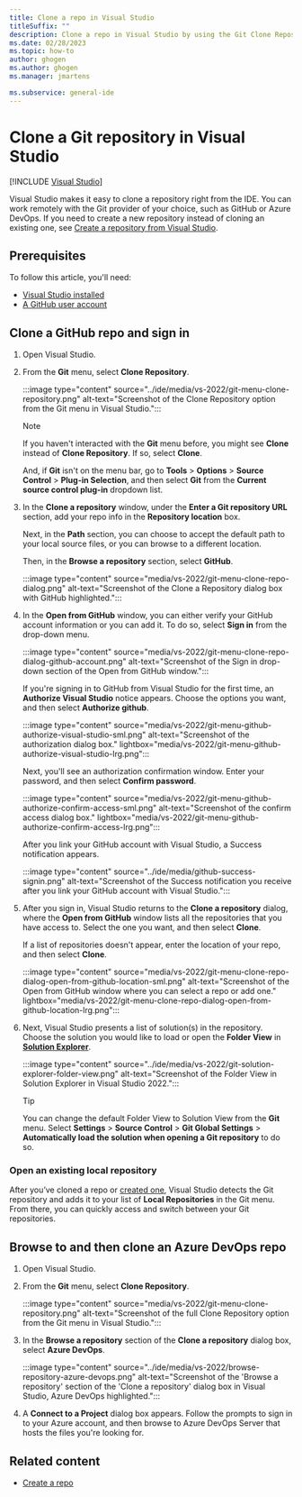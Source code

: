 ```yaml
---
title: Clone a repo in Visual Studio
titleSuffix: ""
description: Clone a repo in Visual Studio by using the Git Clone Repository option or browse to and then clone an Azure DevOps repo.
ms.date: 02/28/2023
ms.topic: how-to
author: ghogen
ms.author: ghogen
ms.manager: jmartens

ms.subservice: general-ide
---
```

# Clone a Git repository in Visual Studio

 [!INCLUDE [Visual Studio](~/includes/applies-to-version/vs-windows-only.md)]

Visual Studio makes it easy to clone a repository right from the IDE. You can work remotely with the Git provider of your choice, such as GitHub or Azure DevOps. If you need to create a new repository instead of cloning an existing one, see [Create a repository from Visual Studio](git-create-repository.md).

## Prerequisites

To follow this article, you'll need:
+ [Visual Studio installed](../install/install-visual-studio.md)
+ [A GitHub user account](git-create-github-account.md)

## Clone a GitHub repo and sign in

1. Open Visual Studio.

1. From the **Git** menu, select **Clone Repository**.

    :::image type="content" source="../ide/media/vs-2022/git-menu-clone-repository.png" alt-text="Screenshot of the Clone Repository option from the Git menu in Visual Studio.":::

    > [!NOTE]
    > If you haven't interacted with the **Git** menu before, you might see **Clone** instead of **Clone Repository**. If so, select **Clone**.
    >
    > And, if **Git** isn't on the menu bar, go to **Tools** > **Options** > **Source Control** > **Plug-in Selection**, and then select **Git** from the **Current source control plug-in** dropdown list.

1. In the **Clone a repository** window, under the **Enter a Git repository URL** section, add your repo info in the **Repository location** box.

    Next, in the **Path** section, you can choose to accept the default path to your local source files, or you can browse to a different location.

    Then, in the **Browse a repository** section, select **GitHub**.

    :::image type="content" source="media/vs-2022/git-menu-clone-repo-dialog.png" alt-text="Screenshot of the Clone a Repository dialog box with GitHub highlighted.":::

1. In the **Open from GitHub** window, you can either verify your GitHub account information or you can add it. To do so, select **Sign in** from the drop-down menu.

    :::image type="content" source="media/vs-2022/git-menu-clone-repo-dialog-github-account.png" alt-text="Screenshot of the Sign in drop-down section of the Open from GitHub window.":::

    If you're signing in to GitHub from Visual Studio for the first time, an **Authorize Visual Studio** notice appears. Choose the options you want, and then select **Authorize github**.

    :::image type="content" source="media/vs-2022/git-menu-github-authorize-visual-studio-sml.png" alt-text="Screenshot of the authorization dialog box." lightbox="media/vs-2022/git-menu-github-authorize-visual-studio-lrg.png":::

    Next, you'll see an authorization confirmation window. Enter your password, and then select **Confirm password**.

    :::image type="content" source="media/vs-2022/git-menu-github-authorize-confirm-access-sml.png" alt-text="Screenshot of the confirm access dialog box." lightbox="media/vs-2022/git-menu-github-authorize-confirm-access-lrg.png":::

    After you link your GitHub account with Visual Studio, a Success notification appears.

    :::image type="content" source="../ide/media/github-success-signin.png" alt-text="Screenshot of the Success notification you receive after you link your GitHub account with Visual Studio.":::

1. After you sign in, Visual Studio returns to the **Clone a repository** dialog, where the **Open from GitHub** window lists all the repositories that you have access to. Select the one you want, and then select **Clone**.

    If a list of repositories doesn't appear, enter the location of your repo, and then select **Clone**.

    :::image type="content" source="media/vs-2022/git-menu-clone-repo-dialog-open-from-github-location-sml.png" alt-text="Screenshot of the Open from GitHub window where you can select a repo or add one." lightbox="media/vs-2022/git-menu-clone-repo-dialog-open-from-github-location-lrg.png":::

1. Next, Visual Studio presents a list of solution(s) in the repository. Choose the solution you would like to load or open the **Folder View** in [**Solution Explorer**](../ide/use-solution-explorer.md?view=vs-2022&preserve-view=true).

    :::image type="content" source="../ide/media/vs-2022/git-solution-explorer-folder-view.png" alt-text="Screenshot of the Folder View in Solution Explorer in Visual Studio 2022.":::

    > [!TIP]
    > You can change the default Folder View to Solution View from the **Git** menu. Select **Settings** > **Source Control** > **Git Global Settings** > **Automatically load the solution when opening a Git repository** to do so.

### Open an existing local repository

After you’ve cloned a repo or [created one](git-create-repository.md), Visual Studio detects the Git repository and adds it to your list of **Local Repositories** in the Git menu. From there, you can quickly access and switch between your Git repositories.

## Browse to and then clone an Azure DevOps repo

1. Open Visual Studio.

1. From the **Git** menu, select **Clone Repository**.

    :::image type="content" source="media/vs-2022/git-menu-clone-repository.png" alt-text="Screenshot of the full Clone Repository option from the Git menu in Visual Studio.":::

1. In the **Browse a repository** section of the **Clone a repository** dialog box, select **Azure DevOps**.

    :::image type="content" source="../ide/media/vs-2022/browse-repository-azure-devops.png" alt-text="Screenshot of the 'Browse a repository' section of the 'Clone a repository' dialog box in Visual Studio, Azure DevOps highlighted.":::

1. A **Connect to a Project** dialog box appears. Follow the prompts to sign in to your Azure account, and then browse to Azure DevOps Server that hosts the files you're looking for.

## Related content

- [Create a repo](git-create-repository.md)
